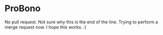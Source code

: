 # ProBono
No pull request.
Not sure why this is the end of the line.
Trying to perform a merge request now. I hope this works. :(
